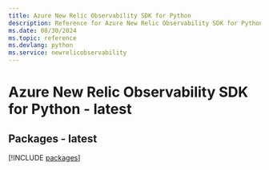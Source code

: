 ```yaml
---
title: Azure New Relic Observability SDK for Python
description: Reference for Azure New Relic Observability SDK for Python
ms.date: 08/30/2024
ms.topic: reference
ms.devlang: python
ms.service: newrelicobservability
---
```

# Azure New Relic Observability SDK for Python - latest
## Packages - latest
[!INCLUDE [packages](new-relic-observability-index.md)]